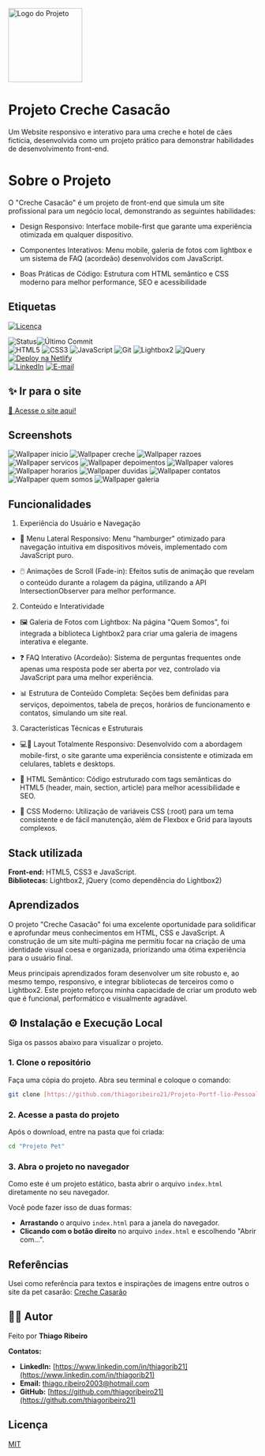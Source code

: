<img src="images/icones/2528787.png" alt="Logo do Projeto" width="150">

# Projeto Creche Casacão

Um Website responsivo e interativo para uma creche e hotel de cães fictícia, desenvolvida como um projeto prático para demonstrar habilidades de desenvolvimento front-end.

# Sobre o Projeto

O "Creche Casacão" é um projeto de front-end que simula um site profissional para um negócio local, demonstrando as seguintes habilidades:

- Design Responsivo: Interface mobile-first que garante uma experiência otimizada em qualquer dispositivo.

- Componentes Interativos: Menu mobile, galeria de fotos com lightbox e um sistema de FAQ (acordeão) desenvolvidos com JavaScript.

- Boas Práticas de Código: Estrutura com HTML semântico e CSS moderno para melhor performance, SEO e acessibilidade

## Etiquetas

[![Licença](https://img.shields.io/badge/licença-MIT-blue)](./LICENSE)

![Status](https://img.shields.io/badge/status-concluído-brightgreen)![Último Commit](https://img.shields.io/github/last-commit/thiagoribeiro21/Projeto-Creche-Casac-o)
<br>
![HTML5](https://img.shields.io/badge/html5-%23E34F26.svg?style=for-the-badge&logo=html5&logoColor=white)
![CSS3](https://img.shields.io/badge/css3-%231572B6.svg?style=for-the-badge&logo=css3&logoColor=white)
![JavaScript](https://img.shields.io/badge/javascript-%23323330.svg?style=for-the-badge&logo=javascript&logoColor=%23F7DF1E)
![Git](https://img.shields.io/badge/git-%23F05033.svg?style=for-the-badge&logo=git&logoColor=white)
![Lightbox2](https://img.shields.io/badge/Lightbox2-7856A7?style=for-the-badge)
![jQuery](https://img.shields.io/badge/jquery-%230769AD.svg?style=for-the-badge&logo=jquery&logoColor=white)
<br>
[![Deploy na Netlify](https://img.shields.io/badge/Deploy-Netlify-00C7B7?style=for-the-badge&logo=netlify&logoColor=white)](https://crechecasacao.netlify.app/)
<br>
[![LinkedIn](https://img.shields.io/badge/linkedin-%230077B5.svg?style=for-the-badge&logo=linkedin&logoColor=white)](https://www.linkedin.com/in/thiagorib21/)
[![E-mail](https://img.shields.io/badge/-Email-000000?style=for-the-badge&logo=microsoft-outlook&logoColor=white)](mailto:thiago.ribeiro2003@hotmail.com)

## ✨ Ir para o site

[🔗 Acesse o site aqui!](https://crechecasacao.netlify.app/)

## Screenshots

<img src="images/screenshots-readme/screenshot-inicio.png" alt="Wallpaper inicio">
<img src="images/screenshots-readme/screenshot-creche.png" alt="Wallpaper creche">
<img src="images/screenshots-readme/screenshot-razoes.png" alt="Wallpaper razoes">
<img src="images/screenshots-readme/screenshot-servicos.png" alt="Wallpaper servicos">
<img src="images/screenshots-readme/screenshot-depoimentos.png" alt="Wallpaper depoimentos">
<img src="images/screenshots-readme/screenshot-valores.png" alt="Wallpaper valores">
<img src="images/screenshots-readme/screenshot-horarios.png" alt="Wallpaper horarios">
<img src="images/screenshots-readme/screenshot-duvidas.png" alt="Wallpaper duvidas">
<img src="images/screenshots-readme/screenshot-contatos.png" alt="Wallpaper contatos">
<img src="images/screenshots-readme/screenshot-quemsomos.png" alt="Wallpaper quem somos">
<img src="images/screenshots-readme/screenshot-galeria.png" alt="Wallpaper galeria">

## Funcionalidades

1. Experiência do Usuário e Navegação

- 🍔 Menu Lateral Responsivo: Menu "hamburger" otimizado para navegação intuitiva em dispositivos móveis, implementado com JavaScript puro.

- 🖱️ Animações de Scroll (Fade-in): Efeitos sutis de animação que revelam o conteúdo durante a rolagem da página, utilizando a API IntersectionObserver para melhor performance.

2. Conteúdo e Interatividade

- 🖼️ Galeria de Fotos com Lightbox: Na página "Quem Somos", foi integrada a biblioteca Lightbox2 para criar uma galeria de imagens interativa e elegante.

- ❓ FAQ Interativo (Acordeão): Sistema de perguntas frequentes onde apenas uma resposta pode ser aberta por vez, controlado via JavaScript para uma melhor experiência.

- 📊 Estrutura de Conteúdo Completa: Seções bem definidas para serviços, depoimentos, tabela de preços, horários de funcionamento e contatos, simulando um site real.

3. Características Técnicas e Estruturais

- 💻📱 Layout Totalmente Responsivo: Desenvolvido com a abordagem mobile-first, o site garante uma experiência consistente e otimizada em celulares, tablets e desktops.

- 📖 HTML Semântico: Código estruturado com tags semânticas do HTML5 (header, main, section, article) para melhor acessibilidade e SEO.

- 🎨 CSS Moderno: Utilização de variáveis CSS (:root) para um tema consistente e de fácil manutenção, além de Flexbox e Grid para layouts complexos.

## Stack utilizada

**Front-end:** HTML5, CSS3 e JavaScript.
<br>
**Bibliotecas:** Lightbox2, jQuery (como dependência do Lightbox2)

## Aprendizados

O projeto "Creche Casacão" foi uma excelente oportunidade para solidificar e aprofundar meus conhecimentos em HTML, CSS e JavaScript. A construção de um site multi-página me permitiu focar na criação de uma identidade visual coesa e organizada, priorizando uma ótima experiência para o usuário final.

Meus principais aprendizados foram desenvolver um site robusto e, ao mesmo tempo, responsivo, e integrar bibliotecas de terceiros como o Lightbox2. Este projeto reforçou minha capacidade de criar um produto web que é funcional, performático e visualmente agradável.

## ⚙️ Instalação e Execução Local

Siga os passos abaixo para visualizar o projeto.

### 1. Clone o repositório

Faça uma cópia do projeto. Abra seu terminal e coloque o comando:

```bash
git clone [https://github.com/thiagoribeiro21/Projeto-Portf-lio-Pessoal.git](https://github.com/thiagoribeiro21/Projeto-Creche-Casac-o.git)
```

### 2. Acesse a pasta do projeto

Após o download, entre na pasta que foi criada:

```bash
cd "Projeto Pet"
```

### 3. Abra o projeto no navegador

Como este é um projeto estático, basta abrir o arquivo `index.html` diretamente no seu navegador.

Você pode fazer isso de duas formas:

- **Arrastando** o arquivo `index.html` para a janela do navegador.
- **Clicando com o botão direito** no arquivo `index.html` e escolhendo "Abrir com...".

## Referências

Usei como referência para textos e inspirações de imagens entre outros o site da pet casarão:
[Creche Casarão](https://petcasarao.com.br/)

## 👨‍💻 Autor

Feito por **Thiago Ribeiro**

**Contatos:**

- **LinkedIn:** [https://www.linkedin.com/in/thiagorib21](https://www.linkedin.com/in/thiagorib21)
- **Email:** thiago.ribeiro2003@hotmail.com
- **GitHub:** [https://github.com/thiagoribeiro21](https://github.com/thiagoribeiro21)

## Licença

[MIT](https://choosealicense.com/licenses/mit/)
